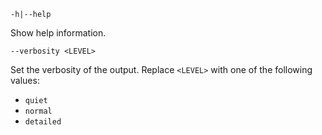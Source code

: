 `-h|--help`

Show help information.

`--verbosity <LEVEL>`

Set the verbosity of the output. Replace `<LEVEL>` with one of the following values:

* `quiet`
* `normal`
* `detailed`